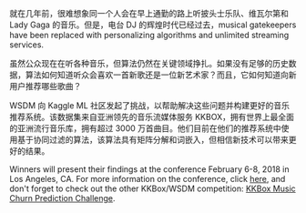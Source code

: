 就在几年前，很难想象同一个人会在早上通勤的路上听披头士乐队、维瓦尔第和 Lady Gaga 的音乐。但是，电台 DJ 的辉煌时代已经过去，musical gatekeepers have been replaced with personalizing algorithms and unlimited streaming services.

虽然公众现在在听各种音乐，但算法仍然在关键领域挣扎。如果没有足够的历史数据，算法如何知道听众会喜欢一首新歌还是一位新艺术家？而且，它如何知道向新用户推荐哪些歌曲？

WSDM 向 Kaggle ML 社区发起了挑战，以帮助解决这些问题并构建更好的音乐推荐系统。该数据集来自亚洲领先的音乐流媒体服务 KKBOX，拥有世界上最全面的亚洲流行音乐库，拥有超过 3000 万首曲目。他们目前在他们的推荐系统中使用基于协同过滤的算法，该算法具有矩阵分解和词嵌入，但相信新技术可以带来更好的结果。

Winners will present their findings at the conference February 6-8, 2018 in Los Angeles, CA. For more information on the conference, click [here](http://www.wsdm-conference.org/2018/call-for-participants.html), and don't forget to check out the other KKBox/WSDM competition: [KKBox Music Churn Prediction Challenge](https://www.kaggle.com/c/kkbox-churn-prediction-challenge).
